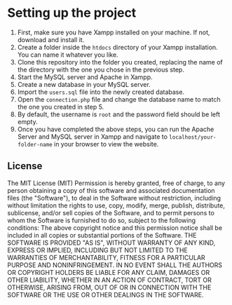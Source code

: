 # Setting up the project

1. First, make sure you have Xampp installed on your machine. If not, download and install it.
2. Create a folder inside the `htdocs` directory of your Xampp installation. You can name it whatever you like.
3. Clone this repository into the folder you created, replacing the name of the directory with the one you chose in the previous step.
4. Start the MySQL server and Apache in Xampp.
5. Create a new database in your MySQL server.
6. Import the `users.sql` file into the newly created database.
7. Open the `connection.php` file and change the database name to match the one you created in step 5.
8. By default, the username is `root` and the password field should be left empty.
9. Once you have completed the above steps, you can run the Apache Server and MySQL server in Xampp and navigate to `localhost/your-folder-name` in your browser to view the website.

## License

The MIT License (MIT)
Permission is hereby granted, free of charge, to any person obtaining a copy of this software and associated documentation files (the "Software"), to deal in the Software without restriction, including without limitation the rights to use, copy, modify, merge, publish, distribute, sublicense, and/or sell copies of the Software, and to permit persons to whom the Software is furnished to do so, subject to the following conditions:
The above copyright notice and this permission notice shall be included in all copies or substantial portions of the Software.
THE SOFTWARE IS PROVIDED "AS IS", WITHOUT WARRANTY OF ANY KIND, EXPRESS OR IMPLIED, INCLUDING BUT NOT LIMITED TO THE WARRANTIES OF MERCHANTABILITY, FITNESS FOR A PARTICULAR PURPOSE AND NONINFRINGEMENT. IN NO EVENT SHALL THE AUTHORS OR COPYRIGHT HOLDERS BE LIABLE FOR ANY CLAIM, DAMAGES OR OTHER LIABILITY, WHETHER IN AN ACTION OF CONTRACT, TORT OR OTHERWISE, ARISING FROM, OUT OF OR IN CONNECTION WITH THE SOFTWARE OR THE USE OR OTHER DEALINGS IN THE SOFTWARE.
